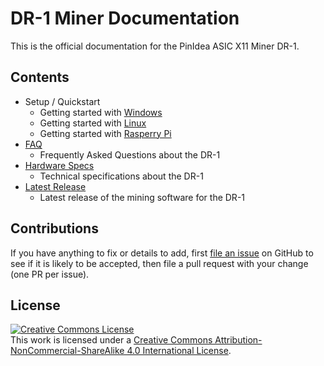 # DR-1 Miner Documentation

This is the official documentation for the PinIdea ASIC X11 Miner DR-1.

## Contents

- Setup / Quickstart
    - Getting started with [Windows](setup-win.md)
    - Getting started with [Linux](setup-linux.md)
    - Getting started with [Rasperry Pi](setup-rpi.md)
- [FAQ](FAQ.md)
    - Frequently Asked Questions about the DR-1
- [Hardware Specs](Specs.md)
    - Technical specifications about the DR-1
- [Latest Release](https://github.com/PinIdea/ASIC-X11-Miner/releases)
    - Latest release of the mining software for the DR-1

## Contributions

If you have anything to fix or details to add, first [file an issue](https://github.com/PinIdea/ASIC-X11-Miner/issues) on GitHub to see if it is likely to be accepted, then file a pull request with your change (one PR per issue).

## License

<a rel="license" href="http://creativecommons.org/licenses/by-nc-sa/4.0/"><img alt="Creative Commons License" style="border-width:0" src="https://i.creativecommons.org/l/by-nc-sa/4.0/88x31.png" /></a><br />This work is licensed under a <a rel="license" href="http://creativecommons.org/licenses/by-nc-sa/4.0/">Creative Commons Attribution-NonCommercial-ShareAlike 4.0 International License</a>.
